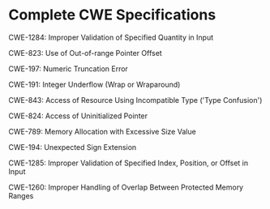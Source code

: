 

# Complete CWE Specifications

CWE-1284: Improper Validation of Specified Quantity in Input

CWE-823: Use of Out-of-range Pointer Offset

CWE-197: Numeric Truncation Error

CWE-191: Integer Underflow (Wrap or Wraparound)

CWE-843: Access of Resource Using Incompatible Type ('Type Confusion')

CWE-824: Access of Uninitialized Pointer

CWE-789: Memory Allocation with Excessive Size Value

CWE-194: Unexpected Sign Extension

CWE-1285: Improper Validation of Specified Index, Position, or Offset in Input

CWE-1260: Improper Handling of Overlap Between Protected Memory Ranges